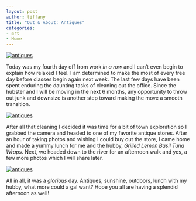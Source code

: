 ```yaml
---
layout: post
author: tiffany
title: "Out & About: Antiques"
categories: 
- art
- Home
---
```


[![antiques](jekyll_uploads/2013/01/antiques1-575x359.jpg "antiques")](http://www.sweetpeonies.com/2013/01/out-n-about-antiques/antiques1/)

Today was my fourth day off from work _in a row_ and I can’t even begin to explain how relaxed I feel. I am determined to make the most of every free day before classes begin again next week. The last few days have been spent enduring the daunting tasks of cleaning out the office. Since the hubster and I will be moving in the next 6 months, any opportunity to throw out junk and downsize is another step toward making the move a smooth transition.

[![antiques](jekyll_uploads/2013/01/antiques-575x359.jpg "antiques")](http://www.sweetpeonies.com/2013/01/out-n-about-antiques/antiques/)

After all that cleaning I decided it was time for a bit of town exploration so I grabbed the camera and headed to one of my favorite antique stores. After an hour of taking photos and wishing I could buy out the store, I came home and made a yummy lunch for me and the hubby, _Grilled Lemon Basil Tuna Wraps_. Next, we headed down to the river for an afternoon walk and yes, a few more photos which I will share later.

[![antiques](jekyll_uploads/2013/01/antiques2-575x359.jpg "antiques")](http://www.sweetpeonies.com/2013/01/out-n-about-antiques/antiques2/)

All in all, it was a _glorious_ day. Antiques, sunshine, outdoors, lunch with my hubby, what more could a gal want? Hope you all are having a splendid afternoon as well!